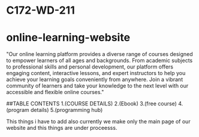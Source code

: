 # C172-WD-211
# online-learning-website

"Our online learning platform provides a diverse range of courses designed to empower learners of all ages and backgrounds. From academic subjects to professional skills and personal development, our platform offers engaging content, interactive lessons, and expert instructors to help you achieve your learning goals conveniently from anywhere. Join a vibrant community of learners and take your knowledge to the next level with our accessible and flexible online courses."


##TABLE CONTENTS
1.(COURSE DETAILS)
2.(Ebook)
3.(free course)
4.(program details)
5.(programming hub)

This things i have to add also currently we make only the main page of our website and  this things are under proceesss.
